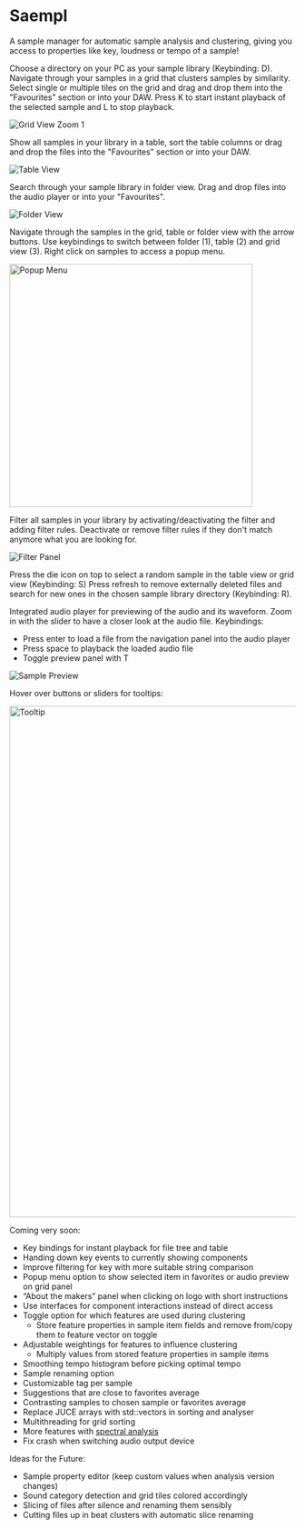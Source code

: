 # Saempl
A sample manager for automatic sample analysis and clustering, giving you access to properties like key, loudness or tempo of a sample!

Choose a directory on your PC as your sample library (Keybinding: D).
Navigate through your samples in a grid that clusters samples by similarity.
Select single or multiple tiles on the grid and drag and drop them into the "Favourites" section or into your DAW.
Press K to start instant playback of the selected sample and L to stop playback.

![Grid View Zoom 1](https://github.com/jonasblome/Saempl/assets/18214770/229c87a2-2157-4764-9943-0e1005c601bf)


Show all samples in your library in a table, sort the table columns or drag and drop the files into the "Favourites" section or into your DAW.

![Table View](https://github.com/jonasblome/Saempl/assets/18214770/73ff3067-0275-4e64-a332-00b46e9bcd49)


Search through your sample library in folder view. Drag and drop files into the audio player or into your "Favourites".

![Folder View](https://github.com/jonasblome/Saempl/assets/18214770/ac699579-8e45-4207-a24d-7cb35eb63fb2)


Navigate through the samples in the grid, table or folder view with the arrow buttons.
Use keybindings to switch between folder (1), table (2) and grid view (3).
Right click on samples to access a popup menu.

<img width="428" alt="Popup Menu" src="https://github.com/jonasblome/Saempl/assets/18214770/ad6a5805-f86e-4ccb-bf29-ed8d6be3d630">


Filter all samples in your library by activating/deactivating the filter and adding filter rules.
Deactivate or remove filter rules if they don't match anymore what you are looking for.

![Filter Panel](https://github.com/jonasblome/Saempl/assets/18214770/d54e1a87-98a2-4496-a432-24b9bc145ba5)


Press the die icon on top to select a random sample in the table view or grid view (Keybinding: S)
Press refresh to remove externally deleted files and search for new ones in the chosen sample library directory (Keybinding: R).

Integrated audio player for previewing of the audio and its waveform. Zoom in with the slider to have a closer look at the audio file.
Keybindings:
- Press enter to load a file from the navigation panel into the audio player
- Press space to playback the loaded audio file
- Toggle preview panel with T

![Sample Preview](https://github.com/jonasblome/Saempl/assets/18214770/80aba6e7-1a6e-44be-b7cd-1e8cbe32f448)


Hover over buttons or sliders for tooltips:

<img width="900" alt="Tooltip" src="https://github.com/jonasblome/Saempl/assets/18214770/d5ed1677-16ec-482f-a007-14632e31ff43">


Coming very soon:
- Key bindings for instant playback for file tree and table
- Handing down key events to currently showing components
- Improve filtering for key with more suitable string comparison
- Popup menu option to show selected item in favorites or audio preview on grid panel
- “About the makers” panel when clicking on logo with short instructions
- Use interfaces for component interactions instead of direct access
- Toggle option for which features are used during clustering
    - Store feature properties in sample item fields and remove from/copy them to feature vector on toggle
- Adjustable weightings for features to influence clustering
    - Multiply values from stored feature properties in sample items
- Smoothing tempo histogram before picking optimal tempo
- Sample renaming option
- Customizable tag per sample
- Suggestions that are close to favorites average
- Contrasting samples to chosen sample or favorites average
- Replace JUCE arrays with std::vectors in sorting and analyser
- Multithreading for grid sorting
- More features with [spectral analysis](https://docs.twoears.eu/en/latest/afe/available-processors/spectral-features/#tzanetakis2002)
- Fix crash when switching audio output device


Ideas for the Future:
- Sample property editor (keep custom values when analysis version changes)
- Sound category detection and grid tiles colored accordingly
- Slicing of files after silence and renaming them sensibly
- Cutting files up in beat clusters with automatic slice renaming
